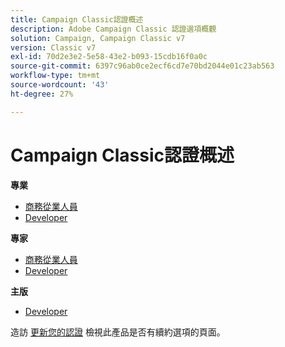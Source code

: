 ```yaml
---
title: Campaign Classic認證概述
description: Adobe Campaign Classic 認證選項概觀
solution: Campaign, Campaign Classic v7
version: Classic v7
exl-id: 70d2e3e2-5e58-43e2-b093-15cdb16f0a0c
source-git-commit: 6397c96ab0ce2ecf6cd7e70bd2044e01c23ab563
workflow-type: tm+mt
source-wordcount: '43'
ht-degree: 27%

---
```


# Campaign Classic認證概述

**專業**

* [商務從業人員](/help/certifications/acc/acc-p-business.md) <!--AD0-E329-->
* [Developer](/help/certifications/acc/acc-p-developer.md) <!--AD0-E331-->

**專家**

* [商務從業人員](/help/certifications/acc/acc-e-business.md) <!--AD0-E327-->
* [Developer](/help/certifications/acc/acc-e-developer.md) <!--AD0-E330-->

**主版**

* [Developer](/help/certifications/acc/acc-m-developer.md) <!--AD0-E328-->

造訪 [更新您的認證](/help/certifications/renew.md) 檢視此產品是否有續約選項的頁面。
